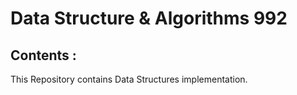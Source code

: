 <html>
<head>
 <meta charset="UTF-8">
</head>
<body>
    <h1>Data Structure & Algorithms 992</h1>    
<h2>Contents : </h2>
<p>This Repository contains Data Structures implementation.
</p>   
</body>    
</html>    